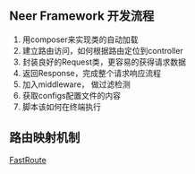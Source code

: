 ## Neer Framework 开发流程

1. 用composer来实现类的自动加载
2. 建立路由访问，如何根据路由定位到controller
3. 封装良好的Request类，更容易的获得请求数据
4. 返回Response，完成整个请求响应流程
5. 加入middleware， 做过滤检测
6. 获取configs配置文件的内容
7. 脚本该如何在终端执行

## 路由映射机制

[FastRoute](https://github.com/nikic/FastRoute)
